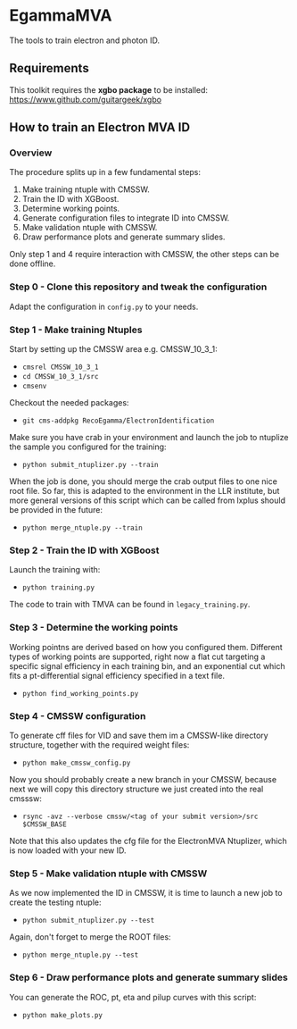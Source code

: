 # EgammaMVA
The tools to train electron and photon ID.

## Requirements

This toolkit requires the __xgbo package__ to be installed:
<https://www.github.com/guitargeek/xgbo>

## How to train an Electron MVA ID

### Overview

The procedure splits up in a few fundamental steps:

1. Make training ntuple with CMSSW.
2. Train the ID with XGBoost.
3. Determine working points.
4. Generate configuration files to integrate ID into CMSSW.
5. Make validation ntuple with CMSSW.
6. Draw performance plots and generate summary slides.

Only step 1 and 4 require interaction with CMSSW, the other steps can be done offline.

### Step 0 - Clone this repository and tweak the configuration

Adapt the configuration in `config.py` to your needs.

### Step 1 - Make training Ntuples

Start by setting up the CMSSW area e.g. CMSSW_10_3_1:

* `cmsrel CMSSW_10_3_1`
* `cd CMSSW_10_3_1/src`
* `cmsenv`

Checkout the needed packages:

* `git cms-addpkg RecoEgamma/ElectronIdentification`

Make sure you have crab in your environment and launch the job to ntuplize the sample you configured for the training:

* `python submit_ntuplizer.py --train`

When the job is done, you should merge the crab output files to one nice root file. So far, this is adapted to the environment in the LLR institute, but more general versions of this script which can be called from lxplus should be provided in the future:

* `python merge_ntuple.py --train`

### Step 2 - Train the ID with XGBoost

Launch the training with:

* `python training.py`

The code to train with TMVA can be found in `legacy_training.py`.

### Step 3 - Determine the working points

Working pointns are derived based on how you configured them. Different types of working points are supported, right now a flat cut targeting a specific signal efficiency in each training bin, and an exponential cut which fits a pt-differential signal efficiency specified in a text file.

* `python find_working_points.py`

### Step 4 - CMSSW configuration

To generate cff files for VID and save them im a CMSSW-like directory structure, together with the required weight files:

* `python make_cmssw_config.py`

Now you should probably create a new branch in your CMSSW, because next we will copy this directory structure we just created into the real cmsssw:

* `rsync -avz --verbose cmssw/<tag of your submit version>/src $CMSSW_BASE`

Note that this also updates the cfg file for the ElectronMVA Ntuplizer, which is now loaded with your new ID.

### Step 5 - Make validation ntuple with CMSSW

As we now implemented the ID in CMSSW, it is time to launch a new job to create the testing ntuple:

* `python submit_ntuplizer.py --test`

Again, don't forget to merge the ROOT files:

* `python merge_ntuple.py --test`

### Step 6 - Draw performance plots and generate summary slides

You can generate the ROC, pt, eta and pilup curves with this script:

* `python make_plots.py`
